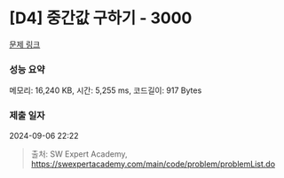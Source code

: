 # [D4] 중간값 구하기 - 3000 

[문제 링크](https://swexpertacademy.com/main/code/problem/problemDetail.do?contestProbId=AV-fO0s6ARoDFAXT) 

### 성능 요약

메모리: 16,240 KB, 시간: 5,255 ms, 코드길이: 917 Bytes

### 제출 일자

2024-09-06 22:22



> 출처: SW Expert Academy, https://swexpertacademy.com/main/code/problem/problemList.do
